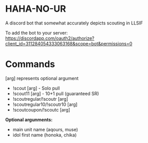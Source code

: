 # HAHA-NO-UR

A discord bot that somewhat accurately depicts scouting in LLSIF

To add the bot to your server:  
https://discordapp.com/oauth2/authorize?client_id=311284054333063168&scope=bot&permissions=0

# Commands
[arg] represents optional argument  
  
- !scout [arg] - Solo pull  
- !scout11 [arg] - 10+1 pull (guaranteed SR)  
- !scoutregular/!scoutr [arg]  
- !scoutregular10/!scoutr10 [arg]  
- !scoutcoupon/!scoutc [arg]  

**Optional argunments:**  
- main unit name (aqours, muse)  
- idol first name (honoka, chika)  
